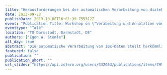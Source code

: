 ```yaml
---
title: "Herausforderungen bei der automatischen Verarbeitung von dialektalen IBK-Daten"
date: 2013-09-23
publishDate: 2019-10-08T16:01:39.755312Z
event: "Publication Title: Workshop on \"Verabeitung und Annotation von Sprachdaten aus Genres internetbasierter Kommunikation\" at the International Conference of the German Society for Computational Linguistics and Language Technology (GSCL 2013)"
eventtype: "Talk"
location: "TU Darmstadt, Darmstadt, DE"
authors: ["Egon W. Stemle"]
all_day: true
abstract: "Die automatische Verarbeitung von IBK-Daten stellt herkömmliche Verfahren im Bereich der Sprachtechnologie vor große Herausforderungen. Häufige Abweichungen von der Standardschreibung (z. B. Versprachlichungsprinzipien der Nähe, Schnellschreibphänomene) und genrespezifische Elemente (z. B. Emoticons, Inflektive, spezifische Elemente einzelner Kommunikationsdienste) führen mit vorhandenen Verarbeitungswerkzeugen häufig zu unbefriedigenden Ergebnissen, weshalb die Werkzeuge eine Anpassung oder Überarbeitung, letztlich vielleicht sogar eine Neuentwicklung benötigen. Die voranschreitende technologische Durchdringung unseres Alltags, der immer einfachere Zugang zu Kommunikationsmedien, das Heranwachsen von „Digital Natives“ und schließlich das gewachsene Bewusstsein für die wissenschaftliche Relevanz der dabei praktizierten Kommunikationsformen und der produzierten Daten machen die Probleme für die aktuelle korpuslinguistische Forschung umso relevanter. Eine besondere Herausforderung stellen nähesprachliche Phänomene dar. In einer varietätenreichen Sprache wie dem Deutschen können solche Phänomene unzählige Formen annehmen, wobei sozio-, regio- und dialektale Elemente eine entscheidende Rolle spielen. In Regionen des deutschen Sprachraums, in denen eine Situation der Diglossie zwischen Dialekt und Standardsprache vorherrscht, wie das etwa in der Schweiz oder in Südtirol der Fall ist, wird der Dialekt als die sprachliche Varietät der Nähe in der IBK häufig vollständig verschriftlicht, d.h. ganze Kommunikationen laufen im Dialekt ab. Inwiefern für solche Texte Verarbeitungswerkzeuge verwendet werden können, die an einer schriftlichen Standardvarietät ausgerichtet sind, und welche praktikable Herangehensweise am vielversprechendsten zu einer hinreichend großen und ausgewogenen Abdeckung der Sprachdaten führt, ist unklar. In der Startphase eines Projektes, in dem aus IBK-Sprachdaten von Südtiroler NutzerInnen ein Korpus erstellt wird, wurde versucht, offene Fragen dieser Art zu klären. Ein Testkorpus aus authentischen, im Südtiroler Dialekt verfassten IBK-Texten wurde dazu mit herkömmlichen Werkzeugen (Tokenisierung, Satzgrenzen- und Wortartenerkennung, Lemmatisierung) verarbeitet. Die Auswirkungen unterschiedlicher Anpassungen (z.B. Erweiterung des Lexikons, Hinzufügen von „target words“ u.a.) auf die Verarbeitungsleistung wurden dabei evaluiert. Der Vortrag wird die einzelnen Anpassungen und die jeweiligen Ergebnisse der Evaluation vorstellen."
featured: false
publication: ""
publication_short: ""
url_slides: "https://api.zotero.org/users/332053/publications/items/7HSFPXJI/file/view"
---
```


